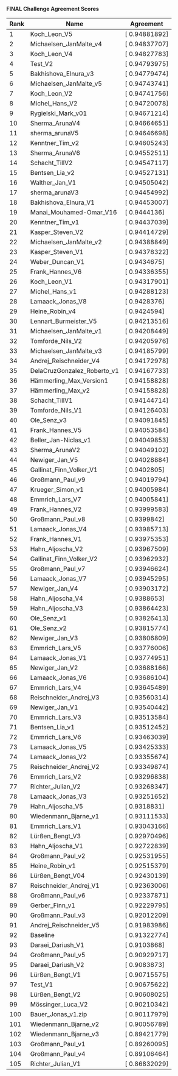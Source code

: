 **FINAL Challenge Agreement Scores**



|Rank|Name|Agreement|
|----|-----|---|
|1|Koch_Leon_V5|[ 0.94881892]|
|2|Michaelsen_JanMalte_v4|[ 0.94837707]|
|3|Koch_Leon_V4|[ 0.94827783]|
|4|Test_V2|[ 0.94793975]|
|5|Bakhishova_Elnura_v3|[ 0.94779474]|
|6|Michaelsen_JanMalte_v5|[ 0.94743741]|
|7|Koch_Leon_V2|[ 0.94741756]|
|8|Michel_Hans_V2|[ 0.94720078]|
|9|Rygielski_Mark_v01|[ 0.94671214]|
|10|Sherma_ArunaV4|[ 0.94664651]|
|11|sherma_arunaV5|[ 0.94646698]|
|12|Kenntner_Tim_v2|[ 0.94605243]|
|13|Sherma_ArunaV6|[ 0.94552511]|
|14|Schacht_TillV2|[ 0.94547117]|
|15|Bentsen_Lia_v2|[ 0.94527131]|
|16|Walther_Jan_V1|[ 0.94505042]|
|17|sherma_arunaV3|[ 0.94454992]|
|18|Bakhishova_Elnura_V1|[ 0.94453007]|
|19|Manai_Mouhamed-Omar_V16|[ 0.9444136]|
|20|Kenntner_Tim_v1|[ 0.94437039]|
|21|Kasper_Steven_V2|[ 0.94414729]|
|22|Michaelsen_JanMalte_v2|[ 0.94388849]|
|23|Kasper_Steven_V1|[ 0.94378322]|
|24|Weber_Duncan_V1|[ 0.9434675]|
|25|Frank_Hannes_V6|[ 0.94336355]|
|26|Koch_Leon_V1|[ 0.94317901]|
|27|Michel_Hans_v1|[ 0.94288123]|
|28|Lamaack_Jonas_V8|[ 0.9428376]|
|29|Heine_Robin_v4|[ 0.9424594]|
|30|Lennart_Burmeister_V5|[ 0.94213516]|
|31|Michaelsen_JanMalte_v1|[ 0.94208449]|
|32|Tomforde_Nils_V2|[ 0.94205976]|
|33|Michaelsen_JanMalte_v3|[ 0.94185799]|
|34|Andrej_Reischneider_V4|[ 0.94172978]|
|35|DelaCruzGonzalez_Roberto_v1|[ 0.94167733]|
|36|Hämmerling_Max_Version1|[ 0.94158828]|
|37|Hämmerling_Max_v2|[ 0.94158828]|
|38|Schacht_TillV1|[ 0.94144714]|
|39|Tomforde_Nils_V1|[ 0.94126403]|
|40|Ole_Senz_v3|[ 0.94091845]|
|41|Frank_Hannes_V5|[ 0.94053584]|
|42|Beller_Jan-Niclas_v1|[ 0.94049853]|
|43|Sherma_ArunaV2|[ 0.94049102]|
|44|Newiger_Jan_V5|[ 0.94028884]|
|45|Gallinat_Finn_Volker_V1|[ 0.9402805]|
|46|Großmann_Paul_v9|[ 0.94019794]|
|47|Krueger_Simon_v1|[ 0.94005984]|
|48|Emmrich_Lars_V7|[ 0.94005841]|
|49|Frank_Hannes_V2|[ 0.93999583]|
|50|Großmann_Paul_v8|[ 0.9399842]|
|51|Lamaack_Jonas_V4|[ 0.93985713]|
|52|Frank_Hannes_V1|[ 0.93975353]|
|53|Hahn_Aljoscha_V2|[ 0.93967509]|
|54|Gallinat_Finn_Volker_V2|[ 0.93962932]|
|55|Großmann_Paul_v7|[ 0.93946624]|
|56|Lamaack_Jonas_V7|[ 0.93945295]|
|57|Newiger_Jan_V4|[ 0.93903172]|
|58|Hahn_Aljoscha_V4|[ 0.9388653]|
|59|Hahn_Aljoscha_V3|[ 0.93864423]|
|60|Ole_Senz_v1|[ 0.93826413]|
|61|Ole_Senz_v2|[ 0.93815774]|
|62|Newiger_Jan_V3|[ 0.93806809]|
|63|Emmrich_Lars_V5|[ 0.93776006]|
|64|Lamaack_Jonas_V1|[ 0.93774951]|
|65|Newiger_Jan_V2|[ 0.93688166]|
|66|Lamaack_Jonas_V6|[ 0.93686104]|
|67|Emmrich_Lars_V4|[ 0.93645489]|
|68|Reischneider_Andrej_V3|[ 0.93560314]|
|69|Newiger_Jan_V1|[ 0.93540442]|
|70|Emmrich_Lars_V3|[ 0.93513584]|
|71|Bentsen_Lia_v1|[ 0.93512452]|
|72|Emmrich_Lars_V6|[ 0.93463039]|
|73|Lamaack_Jonas_V5|[ 0.93425333]|
|74|Lamaack_Jonas_V2|[ 0.93355674]|
|75|Reischneider_Andrej_V2|[ 0.93349874]|
|76|Emmrich_Lars_V2|[ 0.93296838]|
|77|Richter_Julian_V2|[ 0.93268347]|
|78|Lamaack_Jonas_V3|[ 0.93251652]|
|79|Hahn_Aljoscha_V5|[ 0.9318831]|
|80|Wiedenmann_Bjarne_v1|[ 0.93111533]|
|81|Emmrich_Lars_V1|[ 0.93043166]|
|82|Lürßen_Bengt_V3|[ 0.92970496]|
|83|Hahn_Aljoscha_V1|[ 0.92722839]|
|84|Großmann_Paul_v2|[ 0.92531955]|
|85|Heine_Robin_v1|[ 0.92515379]|
|86|Lürßen_Bengt_V04|[ 0.92430139]|
|87|Reischneider_Andrej_V1|[ 0.92363006]|
|88|Großmann_Paul_v6|[ 0.92337871]|
|89|Gerber_Finn_v1|[ 0.92229795]|
|90|Großmann_Paul_v3|[ 0.92012209]|
|91|Andrej_Reischneider_V5|[ 0.91983986]|
|92|Baseline|[ 0.91322774]|
|93|Daraei_Dariush_V1|[ 0.9103868]|
|94|Großmann_Paul_v5|[ 0.90929717]|
|95|Daraei_Dariush_V2|[ 0.9083873]|
|96|Lürßen_Bengt_V1|[ 0.90715575]|
|97|Test_V1|[ 0.90675622]|
|98|Lürßen_Bengt_V2|[ 0.90608025]|
|99|Mössinger_Luca_V2|[ 0.90210342]|
|100|Bauer_Jonas_v1.zip|[ 0.90117979]|
|101|Wiedenmann_Bjarne_v2|[ 0.90056789]|
|102|Wiedenmann_Bjarne_v3|[ 0.89421779]|
|103|Großmann_Paul_v1|[ 0.89260095]|
|104|Großmann_Paul_v4|[ 0.89106464]|
|105|Richter_Julian_V1|[ 0.86832029]|
